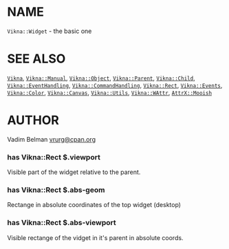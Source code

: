 NAME
====



`Vikna::Widget` - the basic one

SEE ALSO
========

[`Vikna`](https://github.com/vrurg/raku-Vikna/blob/v0.0.1/docs/md/Vikna.md), [`Vikna::Manual`](https://github.com/vrurg/raku-Vikna/blob/v0.0.1/docs/md/Vikna/Manual.md), [`Vikna::Object`](https://github.com/vrurg/raku-Vikna/blob/v0.0.1/docs/md/Vikna/Object.md), [`Vikna::Parent`](https://github.com/vrurg/raku-Vikna/blob/v0.0.1/docs/md/Vikna/Parent.md), [`Vikna::Child`](https://github.com/vrurg/raku-Vikna/blob/v0.0.1/docs/md/Vikna/Child.md), [`Vikna::EventHandling`](https://github.com/vrurg/raku-Vikna/blob/v0.0.1/docs/md/Vikna/EventHandling.md), [`Vikna::CommandHandling`](https://github.com/vrurg/raku-Vikna/blob/v0.0.1/docs/md/Vikna/CommandHandling.md), [`Vikna::Rect`](https://github.com/vrurg/raku-Vikna/blob/v0.0.1/docs/md/Vikna/Rect.md), [`Vikna::Events`](https://github.com/vrurg/raku-Vikna/blob/v0.0.1/docs/md/Vikna/Events.md), [`Vikna::Color`](https://github.com/vrurg/raku-Vikna/blob/v0.0.1/docs/md/Vikna/Coloe.md), [`Vikna::Canvas`](https://github.com/vrurg/raku-Vikna/blob/v0.0.1/docs/md/Vikna/Canvas.md), [`Vikna::Utils`](https://github.com/vrurg/raku-Vikna/blob/v0.0.1/docs/md/Vikna/Utils.md), [`Vikna::WAttr`](https://github.com/vrurg/raku-Vikna/blob/v0.0.1/docs/md/Vikna/WAttr.md), [`AttrX::Mooish`](https://modules.raku.org/dist/AttrX::Mooish)

AUTHOR
======



Vadim Belman <vrurg@cpan.org>

### has Vikna::Rect $.viewport

Visible part of the widget relative to the parent.

### has Vikna::Rect $.abs-geom

Rectange in absolute coordinates of the top widget (desktop)

### has Vikna::Rect $.abs-viewport

Visible rectange of the vidget in it's parent in absolute coords.

